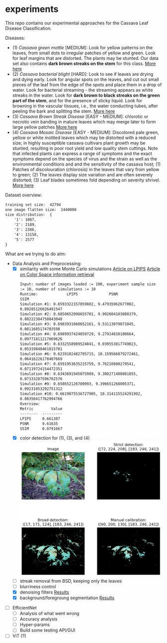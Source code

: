 # experiments
This repo contains our experimental approaches for the Cassava Leaf Disease Classification.

Diseases:
  - (1) *Cassava green mottle* [MEDIUM]: Look for yellow patterns on the leaves, from small dots to irregular patches of yellow and green. Look for leaf margins that are distorted. The plants may be stunted. Our data set also contains **dark brown streaks on the stem** for this class. [More here](https://www.pestnet.org/fact_sheets/cassava_green_mottle_068.htm)
  - (2) *Cassava bacterial blight* [HARD]: Look to see if leaves are drying and dying early. Look for angular spots on the leaves, and cut out small pieces of the leaf from the edge of the spots and place them in a drop of water. Look for bacterial streaming - the streaming appears as white streaks in the water. Look for **dark brown to black streaks on the green part of the stem**, and for the presence of sticky liquid. Look for browning in the vascular tissues, i.e., the water conducting tubes, after peeling the bark and splitting the stem. [More here](https://www.pestnet.org/fact_sheets/cassava_bacterial_blight_173.htm?zoom_highlight=Cassava+Bacterial+Blight)
  - (3) *Cassava Brown Streak Disease* [EASY - MEDIUM]: chlorotic or necrotic vein banding in mature leaves which may merge later to form large yellow patches [More here](https://plantvillage.psu.edu/topics/cassava-manioc/infos/diseases_and_pests_description_uses_propagation)
  - (4) *Cassava Mosaic Disease* [EASY - MEDIUM]: Discolored pale green, yellow or white mottled leaves which may be distorted with a reduced size; in highly susceptible cassava cultivars plant growth may be stunted, resulting in poor root yield and low quality stem cuttings. Note that infected plants can express a range of symptoms and the exact symptoms depend on the species of virus and the strain as well as the environmental conditions and and the sensitivity of the cassava host; (1) Patches of discolouration (chlorosis) in the leaves that vary from yellow to green; (2) The leaves display size variation and are often severely distorted; (3) Leaf blades sometimes fold depending on severity shrivel. [More here](https://plantvillage.psu.edu/topics/cassava-manioc/infos/diseases_and_pests_description_uses_propagation)

Dataset overview:
```
training set size:  42794
one image flatten size:  1440000
size distribution:  {
    '1': 1087, 
    '2': 2189, 
    '3': 2386, 
    '4': 13158, 
    '5': 2577
}
```

What are we trying to do atm:
  - Data Analysis and Preprocessing: 
    - [x] similarity with some Monte Carlo simulations [Article on LPIPS](https://arxiv.org/abs/1801.03924) [Article on Color Space information retrieval](https://www.sciencedirect.com/science/article/pii/S187770581100021X)
      ```
      Input: number of images loaded := 100, experiment sample size := 10, number of simulations := 10
      Runtime:             LPIPS              PSNR                SSIM
      Simulation #1: 0.6593322157859802, 9.47935962677002, 0.09285126626491547
      Simulation #2: 0.6850652098655701, 9.902604103088379, 0.08222384750843048
      Simulation #3: 0.6983931660652161, 9.53113079071045, 0.0811685174703598
      Simulation #4: 0.6989937424659729, 9.27914810180664, 0.09771811217069626
      Simulation #5: 0.6332558989524841, 9.030553817749023, 0.05319840461015701
      Simulation #6: 0.6239102482795715, 10.159566879272461, 0.06416226178407669
      Simulation #7: 0.6591953635215759, 9.76210880279541, 0.07119724154472351
      Simulation #8: 0.6343691945075989, 9.308271408081055, 0.07333287596702576
      Simulation #9: 0.658652126789093, 9.396651268005371, 0.09231053292751312
      Simulation #10: 0.6619075536727905, 10.314115524291992, 0.08350417762994766
      Overview:
      Metric        Value
      --------  ---------
      LPIPS     0.661307
      PSNR      9.61635
      SSIM      0.0791667
      ```
    - [x] color detection for (1), (3), and (4)
      ![](data_analysis/demo_imgs/color_detection.png "Color detection")
    - [ ] streak removal from BSD, keeping only the leaves
    - [ ] blurriness control
    - [x] denoising filters
      [Results](https://i.imgur.com/xy0l6V6.png)
    - [x] background/foregroung segmentation
      [Results](https://i.imgur.com/AjT50es.png)
    
  - [ ] EfficientNet
    - [ ] Analysis of what went wrong
    - [ ] Accuracy analysis
    - [ ] Hyper-params 
    - [ ] Build some testing API/GUI
  - [ ] ViT (?)
